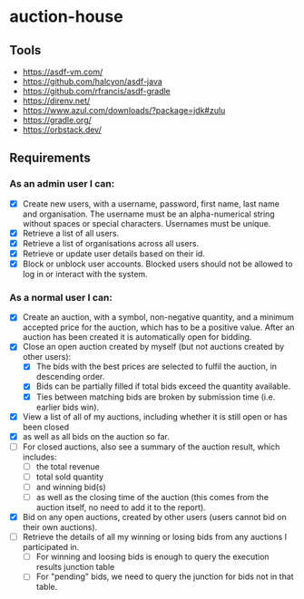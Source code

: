 # auction-house

## Tools

- https://asdf-vm.com/
- https://github.com/halcyon/asdf-java
- https://github.com/rfrancis/asdf-gradle
- https://direnv.net/
- https://www.azul.com/downloads/?package=jdk#zulu
- https://gradle.org/
- https://orbstack.dev/

## Requirements

### As an admin user I can:

- [x] Create new users, with a username, password, first name, last name and organisation. The username must be an alpha-numerical string without spaces or special characters. Usernames must be unique.
- [x] Retrieve a list of all users.
- [x] Retrieve a list of organisations across all users.
- [x] Retrieve or update user details based on their id.
- [x] Block or unblock user accounts. Blocked users should not be allowed to log in or interact with the system.

### As a normal user I can:

- [x] Create an auction, with a symbol, non-negative quantity, and a minimum accepted price for the auction, which has to be a positive value. After an auction has been created it is automatically open for bidding.
- [x] Close an open auction created by myself (but not auctions created by other users):
  - [x] The bids with the best prices are selected to fulfil the auction, in descending order.
  - [x] Bids can be partially filled if total bids exceed the quantity available.
  - [x] Ties between matching bids are broken by submission time (i.e. earlier bids win).
- [x] View a list of all of my auctions, including whether it is still open or has been closed
- [x] as well as all bids on the auction so far.
- [ ] For closed auctions, also see a summary of the auction result, which includes:
  - [ ] the total revenue
  - [ ] total sold quantity
  - [ ] and winning bid(s)
  - [ ] as well as the closing time of the auction (this comes from the auction itself, no need to add it to the report).
- [x] Bid on any open auctions, created by other users (users cannot bid on their own auctions).
- [ ] Retrieve the details of all my winning or losing bids from any auctions I participated in.
  - [ ] For winning and loosing bids is enough to query the execution results junction table
  - [ ] For "pending" bids, we need to query the junction for bids not in that table.
